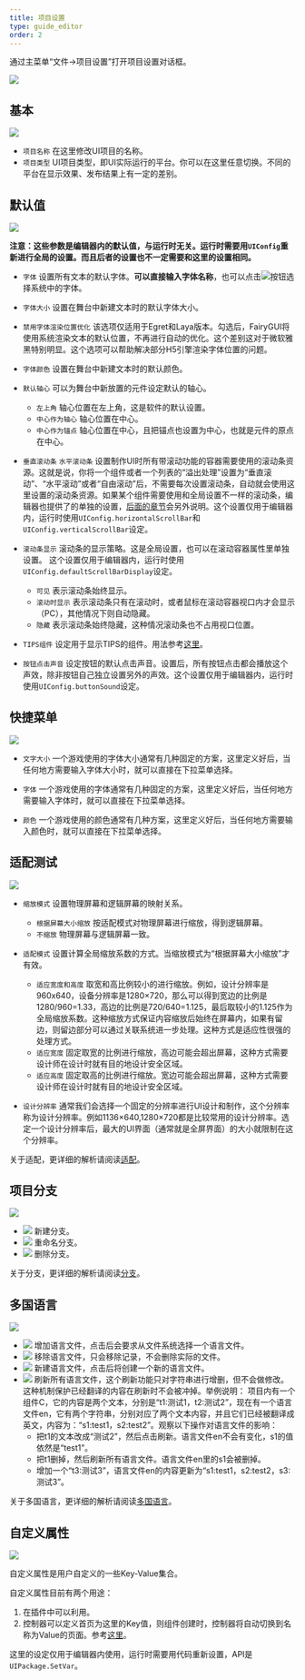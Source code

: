 ```yaml
---
title: 项目设置
type: guide_editor
order: 2
---
```


通过主菜单“文件->项目设置”打开项目设置对话框。

![](../../images/QQ20191209-143604.png)

## 基本

![](../../images/QQ20191209-144109.png)

- `项目名称` 在这里修改UI项目的名称。
- `项目类型` UI项目类型，即UI实际运行的平台。你可以在这里任意切换。不同的平台在显示效果、发布结果上有一定的差别。

## 默认值

![](../../images/QQ20191209-144336.png)

**注意：这些参数是编辑器内的默认值，与运行时无关。运行时需要用`UIConfig`重新进行全局的设置。而且后者的设置也不一定需要和这里的设置相同。**

- `字体` 设置所有文本的默认字体。**可以直接输入字体名称**，也可以点击![](../../images/texttb_10.png)按钮选择系统中的字体。

- `字体大小` 设置在舞台中新建文本时的默认字体大小。

- `禁用字体渲染位置优化` 该选项仅适用于Egret和Laya版本。勾选后，FairyGUI将使用系统渲染文本的默认位置，不再进行自动的优化。这个差别这对于微软雅黑特别明显。这个选项可以帮助解决部分H5引擎渲染字体位置的问题。

- `字体颜色` 设置在舞台中新建文本时的默认颜色。

- `默认轴心` 可以为舞台中新放置的元件设定默认的轴心。
  - `左上角` 轴心位置在左上角，这是软件的默认设置。
  - `中心作为轴心` 轴心位置在中心。 
  - `中心作为锚点` 轴心位置在中心，且把锚点也设置为中心，也就是元件的原点在中心。

- `垂直滚动条` `水平滚动条` 设置制作UI时所有带滚动功能的容器需要使用的滚动条资源。这就是说，你将一个组件或者一个列表的“溢出处理”设置为“垂直滚动”、“水平滚动”或者“自由滚动”后，不需要每次设置滚动条，自动就会使用这里设置的滚动条资源。如果某个组件需要使用和全局设置不一样的滚动条，编辑器也提供了的单独的设置，[后面的章节](scrollpane.html)会另外说明。这个设置仅用于编辑器内，运行时使用`UIConfig.horizontalScrollBar`和`UIConfig.verticalScrollBar`设定。

- `滚动条显示` 滚动条的显示策略。这是全局设置，也可以在滚动容器属性里单独设置。 这个设置仅用于编辑器内，运行时使用`UIConfig.defaultScrollBarDisplay`设定。
  - `可见` 表示滚动条始终显示。
  - `滚动时显示` 表示滚动条只有在滚动时，或者鼠标在滚动容器视口内才会显示（PC），其他情况下则自动隐藏。
  - `隐藏` 表示滚动条始终隐藏，这种情况滚动条也不占用视口位置。

- `TIPS组件` 设定用于显示TIPS的组件。用法参考[这里](object.html#其他)。

- `按钮点击声音` 设定按钮的默认点击声音。设置后，所有按钮点击都会播放这个声效，除非按钮自己独立设置另外的声效。这个设置仅用于编辑器内，运行时使用`UIConfig.buttonSound`设定。

## 快捷菜单

![](../../images/QQ20191209-154324.png)

- `文字大小` 一个游戏使用的字体大小通常有几种固定的方案，这里定义好后，当任何地方需要输入字体大小时，就可以直接在下拉菜单选择。

- `字体` 一个游戏使用的字体通常有几种固定的方案，这里定义好后，当任何地方需要输入字体时，就可以直接在下拉菜单选择。

- `颜色` 一个游戏使用的颜色通常有几种方案，这里定义好后，当任何地方需要输入颜色时，就可以直接在下拉菜单选择。

## 适配测试

![](../../images/QQ20191209-154501.png)

- `缩放模式` 设置物理屏幕和逻辑屏幕的映射关系。
  - `根据屏幕大小缩放` 按适配模式对物理屏幕进行缩放，得到逻辑屏幕。
  - `不缩放` 物理屏幕与逻辑屏幕一致。

- `适配模式` 设置计算全局缩放系数的方式。当缩放模式为“根据屏幕大小缩放”才有效。
  - `适应宽度和高度` 取宽和高比例较小的进行缩放。例如，设计分辨率是960x640，设备分辨率是1280×720，那么可以得到宽边的比例是1280/960=1.33，高边的比例是720/640=1.125，最后取较小的1.125作为全局缩放系数。这种缩放方式保证内容缩放后始终在屏幕内，如果有留边，则留边部分可以通过关联系统进一步处理。这种方式是适应性很强的处理方式。
  - `适应宽度` 固定取宽的比例进行缩放，高边可能会超出屏幕，这种方式需要设计师在设计时就有目的地设计安全区域。
  - `适应高度` 固定取高的比例进行缩放。宽边可能会超出屏幕，这种方式需要设计师在设计时就有目的地设计安全区域。

- `设计分辨率` 通常我们会选择一个固定的分辨率进行UI设计和制作，这个分辨率称为设计分辨率。例如1136×640,1280×720都是比较常用的设计分辨率。选定一个设计分辨率后，最大的UI界面（通常就是全屏界面）的大小就限制在这个分辨率。

关于适配，更详细的解析请阅读[适配](adaptation.html)。

## 项目分支

![](../../images/QQ20191209-160403.png)

- ![](../../images/QQ20191209-160453.png) 新建分支。
- ![](../../images/QQ20191209-160516.png) 重命名分支。
- ![](../../images/QQ20191209-160522.png) 删除分支。

关于分支，更详细的解析请阅读[分支](branch.html)。

## 多国语言

![](../../images/QQ20191209-160649.png)

- ![](../../images/QQ20191209-160453.png) 增加语言文件，点击后会要求从文件系统选择一个语言文件。
- ![](../../images/QQ20191209-160522.png) 移除语言文件，只会移除记录，不会删除实际的文件。
- ![](../../images/QQ20191209-160735.png) 新建语言文件，点击后将创建一个新的语言文件。
- ![](../../images/QQ20191209-160746.png) 刷新所有语言文件，这个刷新功能只对字符串进行增删，但不会做修改。这种机制保护已经翻译的内容在刷新时不会被冲掉。举例说明：
  项目内有一个组件C，它的内容是两个文本，分别是“t1:测试1，t2:测试2”，现在有一个语言文件en，它有两个字符串，分别对应了两个文本内容，并且它们已经被翻译成英文，内容为：“s1:test1，s2:test2”。观察以下操作对语言文件的影响：
  - 把t1的文本改成“测试2”，然后点击刷新。语言文件en不会有变化，s1的值依然是“test1”。
  - 把t1删掉，然后刷新所有语言文件。语言文件en里的s1会被删掉。
  - 增加一个“t3:测试3”，语言文件en的内容更新为“s1:test1，s2:test2，s3:测试3”。

关于多国语言，更详细的解析请阅读[多国语言](i18n.html)。

## 自定义属性

![](../../images/QQ20191209-160831.png)

自定义属性是用户自定义的一些Key-Value集合。

自定义属性目前有两个用途：
1. 在插件中可以利用。
2. 控制器可以定义首页为这里的Key值，则组件创建时，控制器将自动切换到名称为Value的页面。参考[这里](controller.html#控制器设计)。

这里的设定仅用于编辑器内使用，运行时需要用代码重新设置，API是`UIPackage.SetVar`。